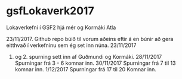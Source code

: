 # gsfLokaverk2017
Lokaverkefni í GSF2 hjá mér og Kormáki Atla

23/11/2017.
Github repo búið til vorum aðeins eftir á en búnir að gera eitthvað í verkefninu sem ég set inn núna.
23/11/2017
1. og 2. spurning sett inn af Guðmundi og Kormáki.
28/11/2017  
Spurningar frá 3 - 6 komnar inn.
30/11/2017 
Spurningar frá 7 til 13 komnar inn.
1/12/2017
Spurningar frá 17 til 20 Komnar inn.
